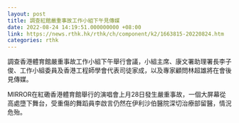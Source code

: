 ```yaml
---
layout: post
title: 調查紅館嚴重事故工作小組下午見傳媒
date: 2022-08-24 14:19:51.000000000 +08:00
link: https://news.rthk.hk/rthk/ch/component/k2/1663815-20220824.htm
categories: rthk
---
```


調查香港體育館嚴重事故工作小組下午舉行會議，小組主席、康文署助理署長李子俊、工作小組委員及香港工程師學會代表司徒家成，以及專家顧問林超雄將在會後見傳媒。

MIRROR在紅磡香港體育館舉行的演唱會上月28日發生嚴重事故，一個大屏幕從高處墮下舞台，受重傷的舞蹈員李啟言仍然在伊利沙伯醫院深切治療部留醫，情況危殆。
